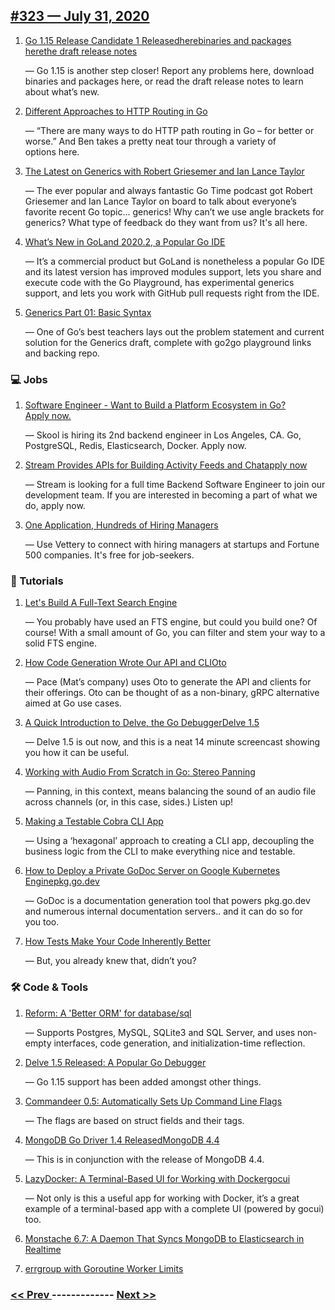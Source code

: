 ## [#323 — July 31, 2020](https://golangweekly.com/issues/323)

1. [Go 1.15 Release Candidate 1 Releasedherebinaries and packages herethe draft release notes](https://golangweekly.com/link/92798/web)

     — Go 1.15 is another step closer! Report any problems here, download binaries and packages here, or read the draft release notes to learn about what’s new.
1. [Different Approaches to HTTP Routing in Go](https://golangweekly.com/link/92802/web)

     — “There are many ways to do HTTP path routing in Go – for better or worse.” And Ben takes a pretty neat tour through a variety of options here.
1. [The Latest on Generics with Robert Griesemer and Ian Lance Taylor](https://golangweekly.com/link/92804/web)

     — The ever popular and always fantastic Go Time podcast got Robert Griesemer and Ian Lance Taylor on board to talk about everyone’s favorite recent Go topic… generics! Why can’t we use angle brackets for generics? What type of feedback do they want from us? It's all here.
1. [What’s New in GoLand 2020.2, a Popular Go IDE](https://golangweekly.com/link/92805/web)

     — It’s a commercial product but GoLand is nonetheless a popular Go IDE and its latest version has improved modules support, lets you share and execute code with the Go Playground, has experimental generics support, and lets you work with GitHub pull requests right from the IDE.
1. [Generics Part 01: Basic Syntax](https://golangweekly.com/link/92829/web)

     — One of Go’s best teachers lays out the problem statement and current solution for the Generics draft, complete with go2go playground links and backing repo.
### 💻 Jobs

1. [Software Engineer - Want to Build a Platform Ecosystem in Go?Apply now.](https://golangweekly.com/link/92806/web)

     — Skool is hiring its 2nd backend engineer in Los Angeles, CA. Go, PostgreSQL, Redis, Elasticsearch, Docker. Apply now.
1. [Stream Provides APIs for Building Activity Feeds and Chatapply now](https://golangweekly.com/link/92807/web)

     — Stream is looking for a full time Backend Software Engineer to join our development team. If you are interested in becoming a part of what we do, apply now.
1. [One Application, Hundreds of Hiring Managers](https://golangweekly.com/link/92808/web)

     — Use Vettery to connect with hiring managers at startups and Fortune 500 companies. It's free for job-seekers.
### 📘 Tutorials

1. [Let's Build A Full-Text Search Engine](https://golangweekly.com/link/92809/web)

     — You probably have used an FTS engine, but could you build one? Of course! With a small amount of Go, you can filter and stem your way to a solid FTS engine.
1. [How Code Generation Wrote Our API and CLIOto](https://golangweekly.com/link/92810/web)

     — Pace (Mat’s company) uses Oto to generate the API and clients for their offerings. Oto can be thought of as a non-binary, gRPC alternative aimed at Go use cases.
1. [A Quick Introduction to Delve, the Go DebuggerDelve 1.5](https://golangweekly.com/link/92812/web)

     — Delve 1.5 is out now, and this is a neat 14 minute screencast showing you how it can be useful.
1. [Working with Audio From Scratch in Go: Stereo Panning](https://golangweekly.com/link/92815/web)

     — Panning, in this context, means balancing the sound of an audio file across channels (or, in this case, sides.) Listen up!
1. [Making a Testable Cobra CLI App](https://golangweekly.com/link/92816/web)

     — Using a ‘hexagonal’ approach to creating a CLI app, decoupling the business logic from the CLI to make everything nice and testable.
1. [How to Deploy a Private GoDoc Server on Google Kubernetes Enginepkg.go.dev](https://golangweekly.com/link/92817/web)

     — GoDoc is a documentation generation tool that powers pkg.go.dev and numerous internal documentation servers.. and it can do so for you too.
1. [How Tests Make Your Code Inherently Better](https://golangweekly.com/link/92819/web)

     — But, you already knew that, didn’t you?
### 🛠 Code & Tools

1. [Reform: A 'Better ORM' for database/sql](https://golangweekly.com/link/92820/web)

     — Supports Postgres, MySQL, SQLite3 and SQL Server, and uses non-empty interfaces, code generation, and initialization-time reflection.
1. [Delve 1.5 Released: A Popular Go Debugger](https://golangweekly.com/link/92813/web)

     — Go 1.15 support has been added amongst other things.
1. [Commandeer 0.5: Automatically Sets Up Command Line Flags](https://golangweekly.com/link/92821/web)

     — The flags are based on struct fields and their tags.
1. [MongoDB Go Driver 1.4 ReleasedMongoDB 4.4](https://golangweekly.com/link/92823/web)

     — This is in conjunction with the release of MongoDB 4.4.
1. [LazyDocker: A Terminal-Based UI for Working with Dockergocui](https://golangweekly.com/link/92825/web)

     — Not only is this a useful app for working with Docker, it’s a great example of a terminal-based app with a complete UI (powered by gocui) too.
1. [Monstache 6.7: A Daemon That Syncs MongoDB to Elasticsearch in Realtime](https://golangweekly.com/link/92827/web)

1. [errgroup with Goroutine Worker Limits](https://golangweekly.com/link/92828/web)


### [ << Prev ](golangweekly-322.md) ------------- [ Next >> ](golangweekly-324.md)